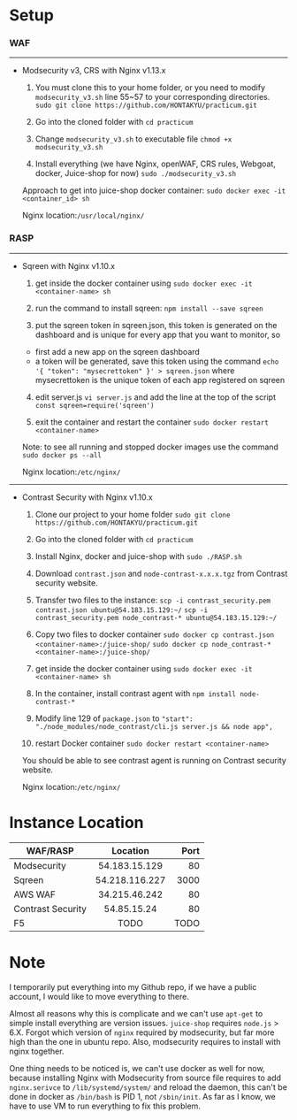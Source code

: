 # Setup 

### WAF
---

* Modsecurity v3, CRS with Nginx v1.13.x
	
   1. You must clone this to your home folder, or you need to modify `modsecurity_v3.sh` line 55~57 to your corresponding directories. `sudo git clone https://github.com/HONTAKYU/practicum.git`

   2. Go into the cloned folder with `cd practicum`

   3. Change `modsecurity_v3.sh` to executable file `chmod +x modsecurity_v3.sh`

   4. Install everything (we have Nginx, openWAF, CRS rules, Webgoat, docker, Juice-shop for now) `sudo ./modsecurity_v3.sh`

   Approach to get into juice-shop docker container: `sudo docker exec -it <container_id> sh`

   Nginx location:`/usr/local/nginx/`

### RASP
---

* Sqreen with Nginx v1.10.x

   1. get inside the docker container using `sudo docker exec -it <container-name> sh`

   2. run the command to install sqreen: `npm install --save sqreen`
   
   3. put the sqreen token in sqreen.json, this token is generated on the dashboard and is unique for every app that you want to monitor, so
    - first add a new app on the sqreen dashboard
	- a token will be generated, save this token using the command `echo '{ "token": "mysecrettoken" }' > sqreen.json` where mysecrettoken is the unique token of each app registered on sqreen
   
   4. edit server.js `vi server.js` and add the line at the top of the script `const sqreen=require('sqreen')`
   
   5. exit the container and restart the container `sudo docker restart <container-name>`
   
   Note: to see all running and stopped docker images use the command `sudo docker ps --all`

   Nginx location:`/etc/nginx/`

---

* Contrast Security with Nginx v1.10.x

   1. Clone our project to your home folder `sudo git clone https://github.com/HONTAKYU/practicum.git`

   2. Go into the cloned folder with `cd practicum`

   3. Install Nginx, docker and juice-shop with `sudo ./RASP.sh`

   4. Download `contrast.json` and `node-contrast-x.x.x.tgz` from Contrast security website.

   5. Transfer two files to the instance:
	`scp -i contrast_security.pem contrast.json ubuntu@54.183.15.129:~/`
	`scp -i contrast_security.pem node_contrast-* ubuntu@54.183.15.129:~/`

   6. Copy two files to docker container 
	`sudo docker cp contrast.json <container-name>:/juice-shop/`
	`sudo docker cp node_contrast-* <container-name>:/juice-shop/`

   7. get inside the docker container using `sudo docker exec -it <container-name> sh`

   8. In the container, install contrast agent with `npm install node-contrast-*`

   9. Modify line 129 of `package.json` to `"start": "./node_modules/node_contrast/cli.js server.js && node app",`

   10. restart Docker container `sudo docker restart <container-name>` 

   You should be able to see contrast agent is running on Contrast security website.

   Nginx location:`/etc/nginx/`

# Instance Location

|WAF/RASP		|Location 	 	|Port	|
|---------------|:-------------:|------:|
|Modsecurity 	|54.183.15.129	|80		|
|Sqreen			|54.218.116.227	|3000	|
|AWS WAF        |34.215.46.242  |80     |
|Contrast Security|54.85.15.24  |80     |
|F5				|TODO			|TODO	|

# Note

I temporarily put everything into my Github repo, if we have a public account, I would like to move everything to there.

Almost all reasons why this is complicate and we can't use `apt-get` to simple install everything are version issues. `juice-shop` requires `node.js` > 6.X. Forgot which version of `nginx` required by modsecurity, but far more high than the one in ubuntu repo. Also, modsecurity requires to install with nginx together.

One thing needs to be noticed is, we can't use docker as well for now, because installing Nginx with Modsecurity from source file requires to add `nginx.serivce` to `/lib/systemd/system/` and reload the daemon, this can't be done in docker as `/bin/bash` is PID 1, not `/sbin/init`. As far as I know, we have to use VM to run everything to fix this problem.
